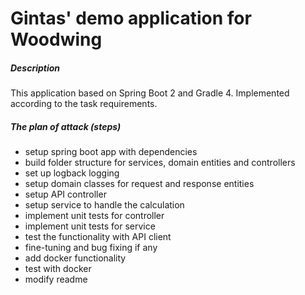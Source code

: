 # Gintas' demo application for Woodwing


##### Description
This application based on Spring Boot 2 and Gradle 4.
Implemented according to the task requirements.

##### The plan of attack (steps)
* setup spring boot app with dependencies
* build folder structure for services, domain entities and controllers
* set up logback logging
* setup domain classes for request and response entities
* setup API controller
* setup service to handle the calculation
* implement unit tests for controller
* implement unit tests for service
* test the functionality with API client
* fine-tuning and bug fixing if any
* add docker functionality
* test with docker 
* modify readme
 
